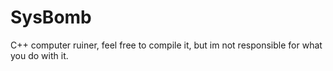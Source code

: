# SysBomb
C++ computer ruiner, feel free to compile it, but im not responsible for what you do with it.
